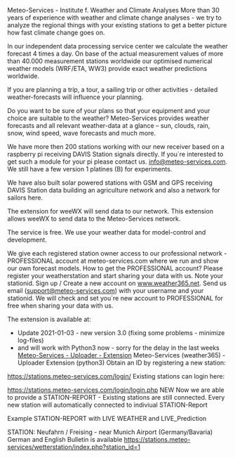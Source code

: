 Meteo-Services - Institute f. Weather and Climate Analyses
More than 30 years of experience with weather and climate change analyses - we try to analyze the regional things with your existing stations to get a better picture how fast climate change goes on. 

In our independent data processing service center we calculate the weather forecast 4 times a day. On base of the actual measurement values of more than 40.000 measurement stations worldwide our optimised numerical weather models (WRF/ETA, WW3) provide exact weather predictions worldwide.

If you are planning a trip, a tour, a sailing trip or other activities - detailed weather-forecasts will influence your planning.

Do you want to be sure of your plans so that your equipment and your choice are suitable to the weather? Meteo-Services provides weather forecasts and all relevant weather-data at a glance – sun, clouds, rain, snow, wind speed, wave forecasts and much more.

We have more then 200 stations working with our new receiver based on a raspberry pi receiving DAVIS Station signals directly. If you´re interested to get such a module for your pi please contact us. info@meteo-services.com. We still have a few version 1 platines (B) for experiments.

We have also built solar powered stations with GSM and GPS receiving DAVIS Station data building an agriculture network and also a network for sailors here.

The extension for weeWX will send data to our network. This extension allows weeWX to send data to the Meteo-Services network.

The service is free. We use your weather data for model-control and development.

We give each registered station owner access to our professional network - PROFESSIONAL account at meteo-services.com where we run and show our own forecast models. How to get the PROFESSIONAL account? Please register your weatherstation and start sharing your data with us. Note your stationid. Sign up / Create a new account on www.weather365.net. Send us email (support@meteo-services.com) with your username and your stationid. We will check and set you´re new account to PROFESSIONAL for free when sharing your data with us. 

The extension is available at:

* Update 2021-01-03 - new version 3.0 (fixing some problems - minimize log-files) 
* and will work with Python3 now - sorry for the delay in the last weeks
[Meteo-Services - Uploader - Extension](https://stations.meteo-services.com/wxupdates/EXTENSION/ ) 
Meteo-Services (weather365)  - Uploader Extension (python3) Obtain an ID by registering a new station:

https://stations.meteo-services.com/login/
Existing stations can login here:

https://stations.meteo-services.com/login/login.php
NEW Now we are able to provide a STATION-REPORT - Existing stations are still connected. Every new station will automatically connected to indiviual STATION-Report

Example STATION-REPORT with LIVE WEATHER and LIVE_Prediction

STATION: Neufahrn / Freising - near Munich Airport (Germany/Bavaria) German and English Bulletin is available https://stations.meteo-services/wetterstation/index.php?station_id=1